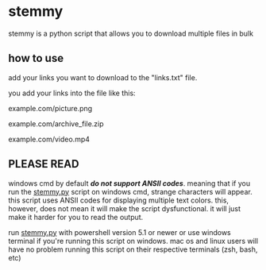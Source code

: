 # stemmy
stemmy is a python script that allows you to download multiple files in bulk

## how to use
add your links you want to download to the "links.txt" file. 

you add your links into the file like this:

example.com/picture.png

example.com/archive_file.zip

example.com/video.mp4

## PLEASE READ
windows cmd by default **_do not support ANSII codes_**. meaning that if you run the [stemmy.py](https://github.com/eightynine77/stemmy-bulk-downloader/blob/main/stemmy.py) script on windows cmd, strange characters will appear. this script uses ANSII codes for displaying multiple text colors. this, however, does not mean it will make the script dysfunctional. it will just make it harder for you to read the output.

run [stemmy.py](https://github.com/eightynine77/stemmy-bulk-downloader/blob/main/stemmy.py) with powershell version 5.1 or newer or use windows terminal if you're running this script on windows. mac os and linux users will have no problem running this script on their respective terminals (zsh, bash, etc)
